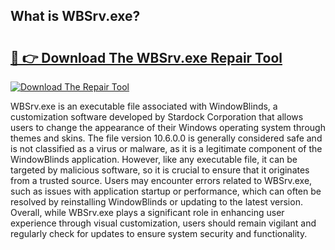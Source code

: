 ## What is WBSrv.exe? 

# <h2><a href="https://exedetect.com/download.php?WBSrv.exe">🔗 👉 Download The WBSrv.exe Repair Tool</a></h2>

[![Download The Repair Tool](https://exedetect.com/download-button.jpg)](https://exedetect.com/download.php?WBSrv.exe)

WBSrv.exe is an executable file associated with WindowBlinds, a customization software developed by Stardock Corporation that allows users to change the appearance of their Windows operating system through themes and skins. The file version 10.6.0.0 is generally considered safe and is not classified as a virus or malware, as it is a legitimate component of the WindowBlinds application. However, like any executable file, it can be targeted by malicious software, so it is crucial to ensure that it originates from a trusted source. Users may encounter errors related to WBSrv.exe, such as issues with application startup or performance, which can often be resolved by reinstalling WindowBlinds or updating to the latest version. Overall, while WBSrv.exe plays a significant role in enhancing user experience through visual customization, users should remain vigilant and regularly check for updates to ensure system security and functionality.